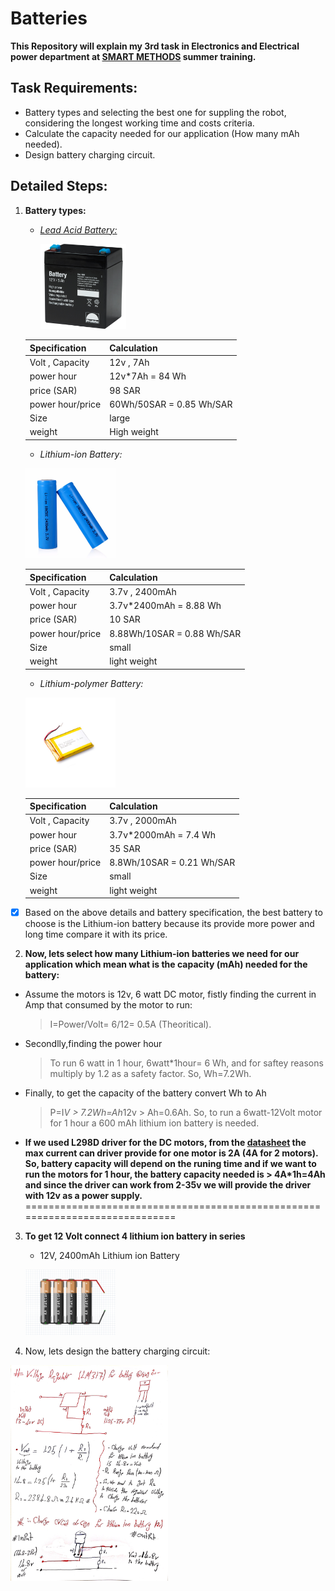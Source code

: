 # Batteries
**This Repository will explain my 3rd task in Electronics and Electrical power department at [SMART METHODS](https://github.com/smart-methods) summer training.**

## Task Requirements: 
  - Battery types and selecting the best one for suppling the robot, considering the longest working time and costs criteria.
  - Calculate the capacity needed for our application (How many mAh needed).
  - Design battery charging circuit.

## Detailed Steps:

1. **Battery types:**

   - [*Lead Acid Battery:*](https://etqan.sa/product/battery-12v-7ah-lead-acid-rechargeable-battery/)
  
     <p align='left'><img width="30%" src="https://github.com/mo7ammed-saleh/Batteries/blob/main/Lead%20Battery%20Acid.jpg"/>
    </p>
   
      | Specification | Calculation|
      | --- | --- |
      | Volt , Capacity |  12v , 7Ah |
      | power hour | 12v*7Ah = 84 Wh|
      | price (SAR) | 98 SAR |
      | power hour/price | 60Wh/50SAR = 0.85 Wh/SAR |
      | Size | large |
      | weight | High weight |

   -  *Lithium-ion Battery:*
  
    <p align='left'><img width="30%" src="https://github.com/mo7ammed-saleh/Batteries/blob/main/Lithium%20battery.jpg"/>
    </p>
   
      | Specification | Calculation|
      | --- | --- |
      | Volt , Capacity |  3.7v , 2400mAh |
      | power hour | 3.7v*2400mAh = 8.88 Wh|
      | price (SAR) | 10 SAR |
      | power hour/price | 8.88Wh/10SAR = 0.88 Wh/SAR |
      | Size | small |
      | weight | light weight |
      
   -  *Lithium-polymer Battery:*

    <p align='left'><img width="30%" src="https://github.com/mo7ammed-saleh/Batteries/blob/main/Lithium%20polymer.png"/>
    </p>
   
      | Specification | Calculation|
      | --- | --- |
      | Volt , Capacity |  3.7v , 2000mAh |
      | power hour | 3.7v*2000mAh = 7.4 Wh|
      | price (SAR) | 35 SAR |
      | power hour/price | 8.8Wh/10SAR = 0.21 Wh/SAR |
      | Size | small |
      | weight | light weight |

- [x] Based on the above details and battery specification, the best battery to choose is the Lithium-ion battery because its provide more power and long time compare it with its price.

2. **Now, lets select how many Lithium-ion batteries we need for our application which mean what is the capacity (mAh) needed for the battery:**
  - Assume the motors is 12v, 6 watt DC motor, fistly finding the current in Amp that consumed by the motor to run: 
    > I=Power/Volt= 6/12= 0.5A (Theoritical).
   
  - Secondlly,finding the power hour
    > To run 6 watt in 1 hour, 6watt*1hour= 6 Wh, and for saftey reasons multiply by 1.2 as a safety factor. So, Wh=7.2Wh.
   
  - Finally, to get the capacity of the battery convert Wh to Ah 
    > P=I*V > 7.2Wh=Ah*12v > Ah=0.6Ah. So, to run a 6watt-12Volt motor for 1 hour a 600 mAh lithium ion battery is needed.

   - **If we used L298D driver for the DC motors, from the [datasheet](https://html.alldatasheet.com/html-pdf/22440/STMICROELECTRONICS/L298N/1619/1/L298N.html) the max current can driver provide for one motor is 2A (4A for 2 motors). So, battery capacity will depend on the runing time and if we want to run the motors for 1 hour, the battery capacity needed is > 4A*1h=4Ah and since the  driver can work from 2-35v we will provide the driver with 12v as a power supply.**
=============================================================================
3. **To get 12 Volt connect 4 lithium ion battery in series**

   -  12V, 2400mAh Lithium ion Battery

     <p align='left'><img width="30%" src="https://github.com/mo7ammed-saleh/Batteries/blob/main/Battery%20Connections.PNG"/>
    </p>

4. Now, lets design the battery charging circuit:
  <p align='left'><img width="50%" src="https://github.com/mo7ammed-saleh/Batteries/blob/main/Charging%20Circuit.jpg"/>
    </p>
